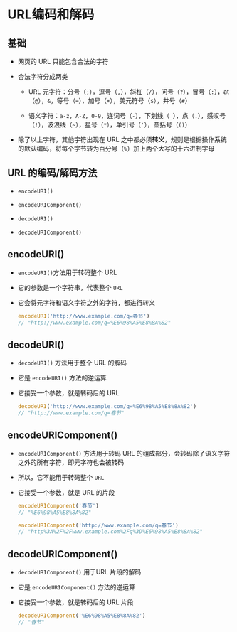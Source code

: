 # URL编码和解码

## 基础

  - 网页的 URL 只能包含合法的字符

  - 合法字符分成两类

      - URL 元字符：分号（`;`），逗号（`,`），斜杠（`/`），问号（`?`），冒号（`:`），at（`@`），`&`，等号（`=`），加号（`+`），美元符号（`$`），井号（`#`）

      - 语义字符：`a-z`，`A-Z`，`0-9`，连词号（`-`），下划线（`_`），点（`.`），感叹号（`!`），波浪线（`~`），星号（`*`），单引号（`'`），圆括号（`()`）

  - 除了以上字符，其他字符出现在 URL 之中都必须**转义**，规则是根据操作系统的默认编码，将每个字节转为百分号（`%`）加上两个大写的十六进制字母

## URL 的编码/解码方法

  - `encodeURI()`

  - `encodeURIComponent()`

  - `decodeURI()`

  - `decodeURIComponent()`

## encodeURI()

  - `encodeURI()`方法用于转码整个 URL

  - 它的参数是一个字符串，代表整个 `URL`

  - 它会将元字符和语义字符之外的字符，都进行转义

    ```js
    encodeURI('http://www.example.com/q=春节')
    // "http://www.example.com/q=%E6%98%A5%E8%8A%82"
    ```

## decodeURI()

  - `decodeURI()` 方法用于整个 URL 的解码

  - 它是 `encodeURI()` 方法的逆运算

  - 它接受一个参数，就是转码后的 URL

    ```js
    decodeURI('http://www.example.com/q=%E6%98%A5%E8%8A%82')
    // "http://www.example.com/q=春节"
    ```

## encodeURIComponent()

  - `encodeURIComponent()` 方法用于转码 URL 的组成部分，会转码除了语义字符之外的所有字符，即元字符也会被转码

  - 所以，它不能用于转码整个 `URL`

  - 它接受一个参数，就是 URL 的片段

    ```js
    encodeURIComponent('春节')
    // "%E6%98%A5%E8%8A%82"

    encodeURIComponent('http://www.example.com/q=春节')
    // "http%3A%2F%2Fwww.example.com%2Fq%3D%E6%98%A5%E8%8A%82"
    ```

## decodeURIComponent()

  - `decodeURIComponent()` 用于URL 片段的解码

  - 它是 `encodeURIComponent()` 方法的逆运算

  - 它接受一个参数，就是转码后的 URL 片段

    ```js
    decodeURIComponent('%E6%98%A5%E8%8A%82')
    // "春节"
    ```
